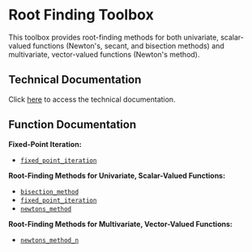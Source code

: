 # Root Finding Toolbox

This toolbox provides root-finding methods for both univariate, scalar-valued functions (Newton's, secant, and bisection methods) and multivariate, vector-valued functions (Newton's method).


## Technical Documentation

Click [here](https://tamaskis.github.io/files/Root_Finding_Methods.pdf) to access the technical documentation.


## Function Documentation

**Fixed-Point Iteration:**
  - [`fixed_point_iteration`](https://github.com/tamaskis/fixed_point_iteration-MATLAB)

**Root-Finding Methods for Univariate, Scalar-Valued Functions:**
  - [`bisection_method`](https://github.com/tamaskis/bisection_method-MATLAB)
  - [`fixed_point_iteration`](https://github.com/tamaskis/fixed_point_iteration-MATLAB)
  - [`newtons_method`](https://github.com/tamaskis/newtons_method-MATLAB)

**Root-Finding Methods for Multivariate, Vector-Valued Functions:**
  - [`newtons_method_n`](https://github.com/tamaskis/newtons_method_n-MATLAB)

